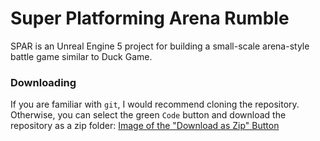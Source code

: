 # Super Platforming Arena Rumble

SPAR is an Unreal Engine 5 project for building a small-scale arena-style battle
game similar to Duck Game.

### Downloading
If you are familiar with `git`, I would recommend cloning the repository.
Otherwise, you can select the green `Code` button and download the repository as
a zip folder:
[Image of the "Download as Zip" Button](./git_assets/download_scrot.png)
